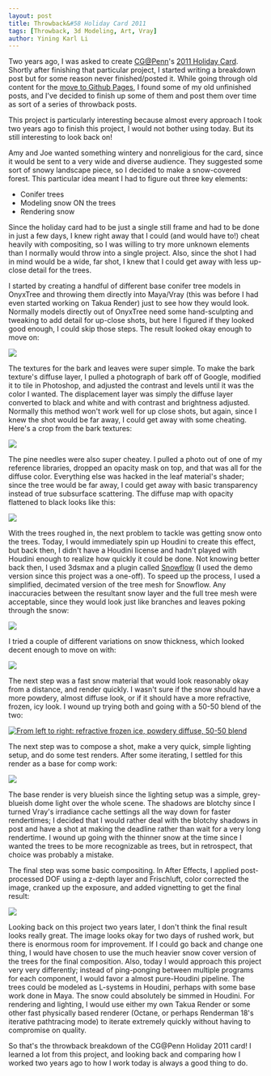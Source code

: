 ```yaml
---
layout: post
title: Throwback&#58 Holiday Card 2011
tags: [Throwback, 3d Modeling, Art, Vray]
author: Yining Karl Li
---
```


Two years ago, I was asked to create [CG@Penn](http://cg.cis.upenn.edu/)'s [2011 Holiday Card](http://cg.cis.upenn.edu/HappyHolidays2011.htm). Shortly after finishing that particular project, I started writing a breakdown post but for some reason never finished/posted it. While going through old content for the [move to Github Pages](http://blog.yiningkarlli.com/2013/11/code-and-visuals-version-4.html), I found some of my old unfinished posts, and I've decided to finish up some of them and post them over time as sort of a series of throwback posts. 

This project is particularly interesting because almost every approach I took two years ago to finish this project, I would not bother using today. But its still interesting to look back on!

Amy and Joe wanted something wintery and nonreligious for the card, since it would be sent to a very wide and diverse audience. They suggested some sort of snowy landscape piece, so I decided to make a snow-covered forest. This particular idea meant I had to figure out three key elements:

* Conifer trees
* Modeling snow ON the trees
* Rendering snow

Since the holiday card had to be just a single still frame and had to be done in just a few days, I knew right away that I could (and would have to!) cheat heavily with compositing, so I was willing to try more unknown elements than I normally would throw into a single project. Also, since the shot I had in mind would be a wide, far shot, I knew that I could get away with less up-close detail for the trees.

I started by creating a handful of different base conifer tree models in OnyxTree and throwing them directly into Maya/Vray (this was before I had even started working on Takua Render) just to see how they would look. Normally models directly out of OnyxTree need some hand-sculpting and tweaking to add detail for up-close shots, but here I figured if they looked good enough, I could skip those steps. The result looked okay enough to move on:

[![](/content/images/2013/Nov/basic_trees.jpg)](/content/images/2013/Nov/basic_trees.jpg)

The textures for the bark and leaves were super simple. To make the bark texture's diffuse layer, I pulled a photograph of bark off of Google, modified it to tile in Photoshop, and adjusted the contrast and levels until it was the color I wanted. The displacement layer was simply the diffuse layer converted to black and white and with contrast and brightness adjusted. Normally this method won't work well for up close shots, but again, since I knew the shot would be far away, I could get away with some cheating. Here's a crop from the bark textures:

[![](/content/images/2013/Nov/bark.png)](/content/images/2013/Nov/bark.png)

The pine needles were also super cheatey. I pulled a photo out of one of my reference libraries, dropped an opacity mask on top, and that was all for the diffuse color. Everything else was hacked in the leaf material's shader; since the tree would be far away, I could get away with basic transparency instead of true subsurface scattering. The diffuse map with opacity flattened to black looks like this:

[![](/content/images/2013/Nov/pineleaves.png)](/content/images/2013/Nov/pineleaves.png)

With the trees roughed in, the next problem to tackle was getting snow onto the trees. Today, I would immediately spin up Houdini to create this effect, but back then, I didn't have a Houdini license and hadn't played with Houdini enough to realize how quickly it could be done. Not knowing better back then, I used 3dsmax and a plugin called [Snowflow](http://www.zwischendrin.com/en/detail/261) (I used the demo version since this project was a one-off). To speed up the process, I used a simplified, decimated version of the tree mesh for Snowflow. Any inaccuracies between the resultant snow layer and the full tree mesh were acceptable, since they would look just like branches and leaves poking through the snow:

[![](/content/images/2013/Nov/snowflow.jpg)](/content/images/2013/Nov/snowflow.jpg)

I tried a couple of different variations on snow thickness, which looked decent enough to move on with:

[![](/content/images/2013/Nov/snowtest.jpg)](/content/images/2013/Nov/snowtest.jpg)

The next step was a fast snow material that would look reasonably okay from a distance, and render quickly. I wasn't sure if the snow should have a more powdery, almost diffuse look, or if it should have a more refractive, frozen, icy look. I wound up trying both and going with a 50-50 blend of the two:

[![From left to right: refractive frozen ice, powdery diffuse, 50-50 blend](/content/images/2013/Nov/snowmaterialtest.png)](/content/images/2013/Nov/snowmaterialtest.png)

The next step was to compose a shot, make a very quick, simple lighting setup, and do some test renders. After some iterating, I settled for this render as a base for comp work:

[![](/content/images/2013/Nov/test4.png)](/content/images/2013/Nov/test4.png)

The base render is very blueish since the lighting setup was a simple, grey-blueish dome light over the whole scene. The shadows are blotchy since I turned Vray's irradiance cache settings all the way down for faster rendertimes; I decided that I would rather deal with the blotchy shadows in post and have a shot at making the deadline rather than wait for a very long rendertime. I wound up going with the thinner snow at the time since I wanted the trees to be more recognizable as trees, but in retrospect, that choice was probably a mistake. 

The final step was some basic compositing. In After Effects, I applied post-processed DOF using a z-depth layer and Frischluft, color corrected the image, cranked up the exposure, and added vignetting to get the final result:

[![](/content/images/2013/Nov/card.jpg)](/content/images/2013/Nov/card.jpg)

Looking back on this project two years later, I don't think the final result looks really great. The image looks okay for two days of rushed work, but there is enormous room for improvement. If I could go back and change one thing, I would have chosen to use the much heavier snow cover version of the trees for the final composition. Also, today I would approach this project very very differently; instead of ping-ponging between multiple programs for each component, I would favor a almost pure-Houdini pipeline. The trees could be modeled as L-systems in Houdini, perhaps with some base work done in Maya. The snow could absolutely be simmed in Houdini. For rendering and lighting, I would use either my own Takua Render or some other fast physically based renderer (Octane, or perhaps Renderman 18's iterative pathtracing mode) to iterate extremely quickly without having to compromise on quality.

So that's the throwback breakdown of the CG@Penn Holiday 2011 card! I learned a lot from this project, and looking back and comparing how I worked two years ago to how I work today is always a good thing to do.

